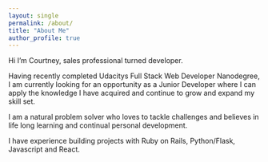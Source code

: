 ```yaml
---
layout: single
permalink: /about/
title: "About Me"
author_profile: true
---
```


Hi I’m Courtney, sales professional turned developer.

Having recently completed Udacitys Full Stack Web Developer Nanodegree, I am currently looking for an opportunity as a Junior Developer where I can apply the knowledge I have acquired and continue to grow and expand my skill set.

I am a natural problem solver who loves to tackle challenges and believes in life long learning and continual personal development.

I have experience building projects with Ruby on Rails, Python/Flask, Javascript and React.

